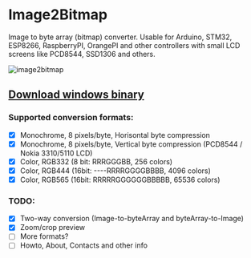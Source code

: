 # Image2Bitmap
Image to byte array (bitmap) converter.
Usable for Arduino, STM32, ESP8266, RaspberryPI, OrangePI and other controllers with small LCD screens like PCD8544, SSD1306 and others.

![image2bitmap](https://user-images.githubusercontent.com/3135063/31408341-a0767e98-ae21-11e7-861c-c09119c18a53.jpg)

## [Download windows binary](//github.com/FoxExe/Image2Bitmap/releases/latest)

### Supported conversion formats:
- [X] Monochrome, 8 pixels/byte, Horisontal byte compression
- [X] Monochrome, 8 pixels/byte, Vertical byte compression (PCD8544 / Nokia 3310/5110 LCD)
- [X] Color, RGB332 (8 bit: RRRGGGBB, 256 colors)
- [X] Color, RGB444 (16bit: ----RRRRGGGGBBBB, 4096 colors)
- [X] Color, RGB565 (16bit: RRRRRGGGGGGBBBBB, 65536 colors)

### TODO:
- [X] Two-way conversion (Image-to-byteArray and byteArray-to-Image)
- [X] Zoom/crop preview
- [ ] More formats?
- [ ] Howto, About, Contacts and other info
